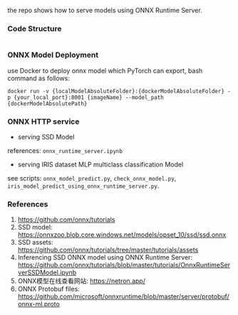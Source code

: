 the repo shows how to serve models using ONNX Runtime Server.


### Code Structure

```

```

### ONNX Model Deployment

use Docker to deploy onnx model which PyTorch can export, bash command as follows:

```
docker run -v {localModelAbsoluteFolder}:{dockerModelAbsoluteFolder} -p {your_local_port}:8001 {imageName} --model_path {dockerModelAbsolutePath}
```

### ONNX HTTP service

- serving SSD Model

references: `onnx_runtime_server.ipynb`

- serving IRIS dataset MLP multiclass classification Model

see scripts: `onnx_model_predict.py`, `check_onnx_model.py`, `iris_model_predict_using_onnx_runtime_server.py`.


### References
1. https://github.com/onnx/tutorials
2. SSD model: https://onnxzoo.blob.core.windows.net/models/opset_10/ssd/ssd.onnx
3. SSD assets: https://github.com/onnx/tutorials/tree/master/tutorials/assets
4. Inferencing SSD ONNX model using ONNX Runtime Server: https://github.com/onnx/tutorials/blob/master/tutorials/OnnxRuntimeServerSSDModel.ipynb
5. ONNX模型在线查看网站: https://netron.app/
6. ONNX Protobuf files: https://github.com/microsoft/onnxruntime/blob/master/server/protobuf/onnx-ml.proto